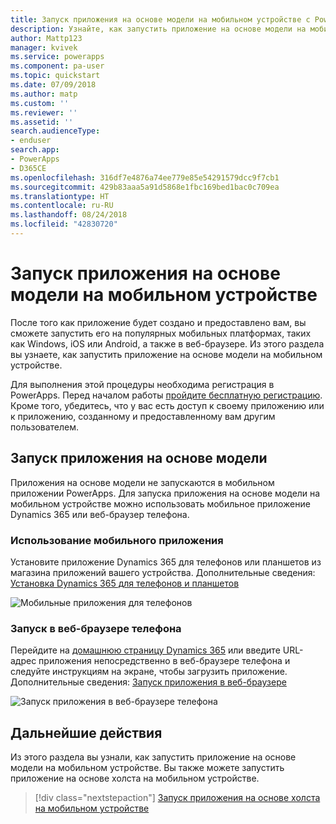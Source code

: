 ```yaml
---
title: Запуск приложения на основе модели на мобильном устройстве с PowerApps | Документы Майкрософт
description: Узнайте, как запустить приложение на основе модели на мобильном устройстве.
author: Mattp123
manager: kvivek
ms.service: powerapps
ms.component: pa-user
ms.topic: quickstart
ms.date: 07/09/2018
ms.author: matp
ms.custom: ''
ms.reviewer: ''
ms.assetid: ''
search.audienceType:
- enduser
search.app:
- PowerApps
- D365CE
ms.openlocfilehash: 316df7e4876a74ee779e85e54291579dcc9f7cb1
ms.sourcegitcommit: 429b83aaa5a91d5868e1fbc169bed1bac0c709ea
ms.translationtype: HT
ms.contentlocale: ru-RU
ms.lasthandoff: 08/24/2018
ms.locfileid: "42830720"
---
```

# <a name="run-a-model-driven-app-on-a-mobile-device"></a>Запуск приложения на основе модели на мобильном устройстве

После того как приложение будет создано и предоставлено вам, вы сможете запустить его на популярных мобильных платформах, таких как Windows, iOS или Android, а также в веб-браузере. Из этого раздела вы узнаете, как запустить приложение на основе модели на мобильном устройстве. 

Для выполнения этой процедуры необходима регистрация в PowerApps. Перед началом работы [пройдите бесплатную регистрацию](https://web.powerapps.com/signup?redirect=marketing&email=). Кроме того, убедитесь, что у вас есть доступ к своему приложению или к приложению, созданному и предоставленному вам другим пользователем.

## <a name="run-the-model-driven-app"></a>Запуск приложения на основе модели

Приложения на основе модели не запускаются в мобильном приложении PowerApps. Для запуска приложения на основе модели на мобильном устройстве можно использовать мобильное приложение Dynamics 365 или веб-браузер телефона. 

### <a name="use-the-mobile-app"></a>Использование мобильного приложения
Установите приложение Dynamics 365 для телефонов или планшетов из магазина приложений вашего устройства. Дополнительные сведения: [Установка Dynamics 365 для телефонов и планшетов](https://docs.microsoft.com/dynamics365/customer-engagement/mobile-app/install-dynamics-365-for-phones-and-tablets)

 ![Мобильные приложения для телефонов](media/run-app-client-model-driven/mobile-app-for-phone.png)

### <a name="run-in-your-phones-browser"></a>Запуск в веб-браузере телефона
Перейдите на [домашнюю страницу Dynamics 365](https://home.dynamics.com) или введите URL-адрес приложения непосредственно в веб-браузере телефона и следуйте инструкциям на экране, чтобы загрузить приложение. Дополнительные сведения: [Запуск приложения в веб-браузере](run-app-browser.md)

![Запуск приложения в веб-браузере телефона](media/run-app-client-model-driven/web-browser-on-phone.png)


## <a name="next-steps"></a>Дальнейшие действия
Из этого раздела вы узнали, как запустить приложение на основе модели на мобильном устройстве. Вы также можете запустить приложение на основе холста на мобильном устройстве.

> [!div class="nextstepaction"]
> [Запуск приложения на основе холста на мобильном устройстве](run-app-client.md)
